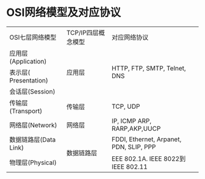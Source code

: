 # OSI网络模型及对应协议
<table>
    <tr>
        <td>OSI七层网络模型</td>
        <td>TCP/IP四层概念模型</td>
        <td>对应网络协议</td>
    </tr>
    <tr>
        <td>应用层(Application)</td>
        <td rowspan="3">应用层</td>
        <td rowspan="3">HTTP, FTP, SMTP, Telnet, DNS</td>
    </tr>
    <tr>
        <td>表示层( Presentation)</td>
    </tr>
    <tr>
        <td>会话层(Session)</td>
    </tr>
    <tr>
        <td>传输层(Transport)</td>
        <td>传输层</td>
        <td>TCP, UDP</td>
    </tr>
    <tr>
        <td>网络层(Network)</td>
        <td>网络层</td>
        <td>IP, ICMP ARP, RARP,AKP,UUCP</td>
    </tr>
    <tr>
        <td>数据链路层(Data Link)</td>
        <td rowspan="2">数据链路层</td>
        <td>FDDI, Ethernet, Arpanet, PDN, SLIP, PPP</td>
    </tr>
    <tr>
        <td>物理层(Physical)</td>
        <td>EEE 802.1A. IEEE 8022到IEEE 802.11</td>
    </tr>
</table>